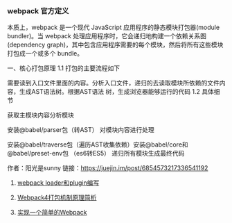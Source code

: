 ### webpack 官方定义
  本质上，webpack 是一个现代 JavaScript 应用程序的静态模块打包器(module bundler)。当 webpack 处理应用程序时，它会递归地构建一个依赖关系图(dependency graph)，其中包含应用程序需要的每个模块，然后将所有这些模块打包成一个或多个 bundle。

  一、核心打包原理 
  1.1 打包的主要流程如下
  
  需要读到入口文件里面的内容。分析入口文件，递归的去读取模块所依赖的文件内容，生成AST语法树。根据AST语法  树，生成浏览器能够运行的代码
  1.2 具体细节
  
  获取主模块内容分析模块
  
  安装@babel/parser包（转AST）
  对模块内容进行处理
  
  安装@babel/traverse包（遍历AST收集依赖）安装@babel/core和@babel/preset-env包   （es6转ES5）
  递归所有模块生成最终代码
  
  作者：阳光是sunny
  链接：https://juejin.im/post/6854573217336541192

1. [webpack loader和plugin编写](https://juejin.im/post/6844903689442820110)

2. [Webpack4打包机制原理简析](https://juejin.im/post/6844904007463337997)

3. [实现一个简单的Webpack](https://juejin.im/post/6844903858179670030)

